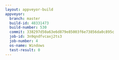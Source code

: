 ```yaml
---
layout: appveyor-build
appveyor:
  branch: master
  build-id: 48331473
  build-number: 530
  commit: 338297d50a63e6d879e85003f6e73856da0c895c
  job-id: 3n9qndfvcaxj2ts3
  job-number: 4
  os-name: Windows
  test-result: 0
---
```

